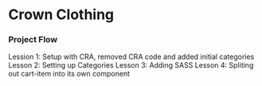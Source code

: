 # Crown Clothing
### Project Flow
Lession 1: Setup with CRA, removed CRA code and added initial categories
Lesson 2: Setting up Categories
Lesson 3: Adding SASS
Lesson 4: Spliting out cart-item into its own component